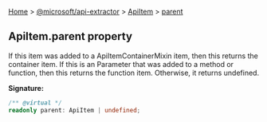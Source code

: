 [Home](./index) &gt; [@microsoft/api-extractor](./api-extractor.md) &gt; [ApiItem](./api-extractor.apiitem.md) &gt; [parent](./api-extractor.apiitem.parent.md)

## ApiItem.parent property

If this item was added to a ApiItemContainerMixin item, then this returns the container item. If this is an Parameter that was added to a method or function, then this returns the function item. Otherwise, it returns undefined.

<b>Signature:</b>

```typescript
/** @virtual */
readonly parent: ApiItem | undefined;
```
